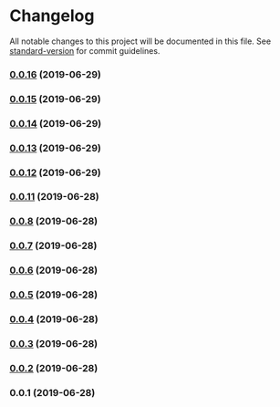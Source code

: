 # Changelog

All notable changes to this project will be documented in this file. See [standard-version](https://github.com/conventional-changelog/standard-version) for commit guidelines.

### [0.0.16](https://github.com/NMathar/opsi-manager/compare/v0.0.15...v0.0.16) (2019-06-29)



### [0.0.15](https://github.com/NMathar/opsi-manager/compare/v0.0.14...v0.0.15) (2019-06-29)



### [0.0.14](https://github.com/NMathar/opsi-manager/compare/v0.0.13...v0.0.14) (2019-06-29)



### [0.0.13](https://github.com/NMathar/opsi-manager/compare/v0.0.12...v0.0.13) (2019-06-29)



### [0.0.12](https://github.com/NMathar/opsi-manager/compare/v0.0.11...v0.0.12) (2019-06-29)



### [0.0.11](https://github.com/NMathar/opsi-manager/compare/v0.0.10...v0.0.11) (2019-06-28)



### [0.0.8](https://github.com/NMathar/opsi-manager/compare/v0.0.9...v0.0.8) (2019-06-28)



### [0.0.7](https://github.com/NMathar/opsi-manager/compare/v0.0.6...v0.0.7) (2019-06-28)



### [0.0.6](https://github.com/NMathar/opsi-manager/compare/v0.0.5...v0.0.6) (2019-06-28)



### [0.0.5](https://github.com/NMathar/opsi-manager/compare/v0.0.4...v0.0.5) (2019-06-28)



### [0.0.4](https://github.com/NMathar/opsi-manager/compare/v0.0.3...v0.0.4) (2019-06-28)



### [0.0.3](https://github.com/NMathar/opsi-manager/compare/v0.0.2...v0.0.3) (2019-06-28)



### [0.0.2](https://github.com/NMathar/opsi-manager/compare/v0.0.1...v0.0.2) (2019-06-28)



### 0.0.1 (2019-06-28)
